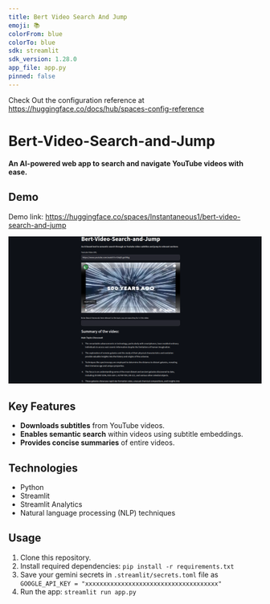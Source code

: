 ```yaml
---
title: Bert Video Search And Jump
emoji: 📚
colorFrom: blue
colorTo: blue
sdk: streamlit
sdk_version: 1.28.0
app_file: app.py
pinned: false
---
```


Check Out the configuration reference at https://huggingface.co/docs/hub/spaces-config-reference

# Bert-Video-Search-and-Jump

**An AI-powered web app to search and navigate YouTube videos with ease.**

## Demo

Demo link: https://huggingface.co/spaces/Instantaneous1/bert-video-search-and-jump

![Demo](ui.png)

## Key Features

- **Downloads subtitles** from YouTube videos.
- **Enables semantic search** within videos using subtitle embeddings.
- **Provides concise summaries** of entire videos.

## Technologies

- Python
- Streamlit
- Streamlit Analytics
- Natural language processing (NLP) techniques

## Usage

1. Clone this repository.
2. Install required dependencies: `pip install -r requirements.txt`
3. Save your gemini secrets in `.streamlit/secrets.toml` file as `GOOGLE_API_KEY = "xxxxxxxxxxxxxxxxxxxxxxxxxxxxxxxxxxxxx"`
4. Run the app: `streamlit run app.py`
